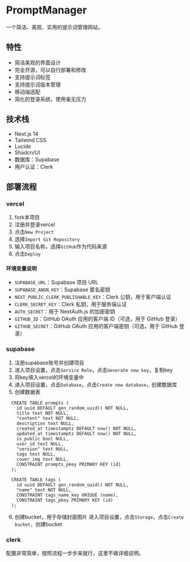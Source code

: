 # PromptManager

一个简洁、美观、实用的提示词管理网站。


## 特性

- 简洁美观的界面设计
- 完全开源，可以自行部署和修改
- 支持提示词标签
- 支持提示词版本管理
- 移动端适配
- 简化的登录系统，使用毫无压力

## 技术栈

- Next.js 14
- Tailwind CSS
- Lucide
- Shadcn/UI
- 数据库：Supabase
- 用户认证：Clerk

## 部署流程

### vercel

1. fork本项目
2. 注册并登录vercel
3. 点击`New Project`
4. 选择`Import Git Repository`
5. 输入项目名称，选择`GitHub`作为代码来源
6. 点击`Deploy`

#### 环境变量说明

- `SUPABASE_URL`：Supabase 项目 URL
- `SUPABASE_ANON_KEY`：Supabase 匿名密钥
- `NEXT_PUBLIC_CLERK_PUBLISHABLE_KEY`：Clerk 公钥，用于客户端认证
- `CLERK_SECRET_KEY`：Clerk 私钥，用于服务端认证
- `AUTH_SECRET`：用于 NextAuth.js 的加密密钥
- `GITHUB_ID`：GitHub OAuth 应用的客户端 ID（可选，用于 GitHub 登录）
- `GITHUB_SECRET`：GitHub OAuth 应用的客户端密钥（可选，用于 GitHub 登录）

### supabase

1. 注册supabase账号并创建项目
2. 进入项目设置，点击`Service Role`，点击`Generate new key`，复制key
3. 将key填入vercel的环境变量中
4. 进入项目设置，点击`Database`，点击`Create new database`，创建数据库
5. 创建数据表
```
  CREATE TABLE prompts (
    id uuid DEFAULT gen_random_uuid() NOT NULL,
    title text NOT NULL,
    "content" text NOT NULL,
    description text NULL,
    created_at timestamptz DEFAULT now() NOT NULL,
    updated_at timestamptz DEFAULT now() NOT NULL,
    is_public bool NULL,
    user_id text NULL,
    "version" text NULL,
    tags text NULL,
    cover_img text NULL,
    CONSTRAINT prompts_pkey PRIMARY KEY (id)
  );

  CREATE TABLE tags (
    id uuid DEFAULT gen_random_uuid() NOT NULL,
    "name" text NOT NULL,
    CONSTRAINT tags_name_key UNIQUE (name),
    CONSTRAINT tags_pkey PRIMARY KEY (id)
  );
```
6. 创建bucket，用于存储封面图片
进入项目设置，点击`Storage`，点击`Create bucket`，创建bucket


### clerk
配置非常简单，按照流程一步步来就行，这里不做详细说明。
